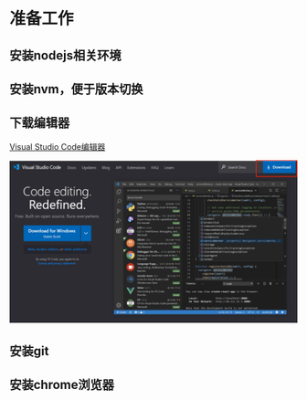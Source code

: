 # 准备工作
## 安装nodejs相关环境

## 安装nvm，便于版本切换

## 下载编辑器

[Visual Studio Code编辑器](https://code.visualstudio.com/)

![vscode下载](../../images/vscode-download.png)

## 安装git

## 安装chrome浏览器




</html>

```
